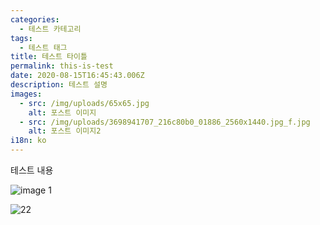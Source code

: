 ```yaml
---
categories:
  - 테스트 카테고리
tags:
  - 테스트 태그
title: 테스트 타이틀
permalink: this-is-test
date: 2020-08-15T16:45:43.006Z
description: 테스트 설명
images:
  - src: /img/uploads/65x65.jpg
    alt: 포스트 이미지
  - src: /img/uploads/3698941707_216c80b0_01886_2560x1440.jpg_f.jpg
    alt: 포스트 이미지2
i18n: ko
---
```

테스트 내용

![image 1](/img/uploads/love_island.jpg_f.jpg "title 1")





![22](/img/uploads/65x65.jpg "222222")